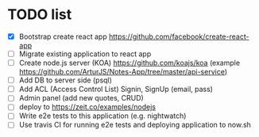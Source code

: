# TODO list
- [x] Bootstrap create react app https://github.com/facebook/create-react-app
- [ ] Migrate existing application to react app
- [ ] Create node.js server (KOA) https://github.com/koajs/koa (example https://github.com/ArturJS/Notes-App/tree/master/api-service)
- [ ] Add DB to server side (psql)
- [ ] Add ACL (Access Control List) Signin, SignUp (email, pass)
- [ ] Admin panel (add new quotes, CRUD)
- [ ] deploy to https://zeit.co/examples/nodejs
- [ ] Write e2e tests to this application (e.g. nightwatch)
- [ ] Use travis CI for running e2e tests and deploying application to now.sh
